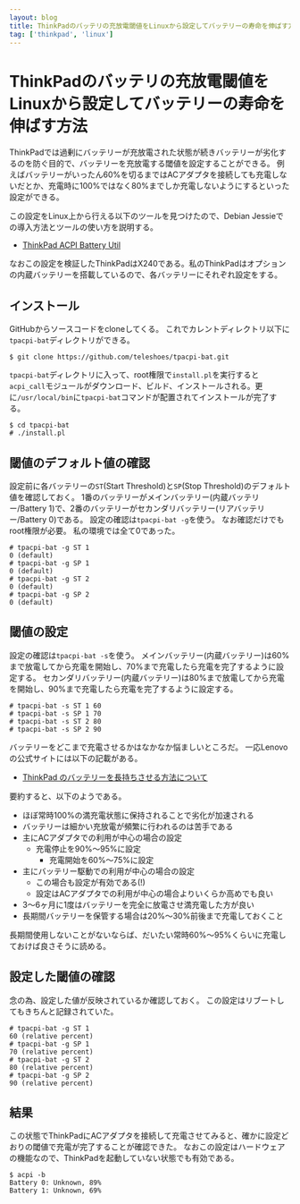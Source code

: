 ```yaml
---
layout: blog
title: ThinkPadのバッテリの充放電閾値をLinuxから設定してバッテリーの寿命を伸ばす方法
tag: ['thinkpad', 'linux']
---
```


# ThinkPadのバッテリの充放電閾値をLinuxから設定してバッテリーの寿命を伸ばす方法

ThinkPadでは過剰にバッテリーが充放電された状態が続きバッテリーが劣化するのを防ぐ目的で、バッテリーを充放電する閾値を設定することができる。
例えばバッテリーがいったん60%を切るまではACアダプタを接続しても充電しないだとか、充電時に100%ではなく80%までしか充電しないようにするといった設定ができる。

この設定をLinux上から行える以下のツールを見つけたので、Debian Jessieでの導入方法とツールの使い方を説明する。

- [ThinkPad ACPI Battery Util](https://github.com/teleshoes/tpacpi-bat)

なおこの設定を検証したThinkPadはX240である。私のThinkPadはオプションの内蔵バッテリーを搭載しているので、各バッテリーにそれぞれ設定をする。

## インストール

GitHubからソースコードをcloneしてくる。
これでカレントディレクトリ以下に`tpacpi-bat`ディレクトリができる。

~~~~
$ git clone https://github.com/teleshoes/tpacpi-bat.git
~~~~

`tpacpi-bat`ディレクトリに入って、root権限で`install.pl`を実行すると`acpi_call`モジュールがダウンロード、ビルド、インストールされる。更に`/usr/local/bin`に`tpacpi-bat`コマンドが配置されてインストールが完了する。

~~~~
$ cd tpacpi-bat
# ./install.pl
~~~~

## 閾値のデフォルト値の確認

設定前に各バッテリーの`ST`(Start Threshold)と`SP`(Stop Threshold)のデフォルト値を確認しておく。
1番のバッテリーがメインバッテリー(内蔵バッテリー/Battery 1)で、2番のバッテリーがセカンダリバッテリー(リアバッテリー/Battery 0)である。
設定の確認は`tpacpi-bat -g`を使う。
なお確認だけでもroot権限が必要。
私の環境では全て0であった。

~~~~
# tpacpi-bat -g ST 1
0 (default)
# tpacpi-bat -g SP 1
0 (default)
# tpacpi-bat -g ST 2
0 (default)
# tpacpi-bat -g SP 2
0 (default)
~~~~

## 閾値の設定

設定の確認は`tpacpi-bat -s`を使う。
メインバッテリー(内蔵バッテリー)は60%まで放電してから充電を開始し、70%まで充電したら充電を完了するように設定する。
セカンダリバッテリー(内蔵バッテリー)は80%まで放電してから充電を開始し、90%まで充電したら充電を完了するように設定する。

~~~~
# tpacpi-bat -s ST 1 60
# tpacpi-bat -s SP 1 70
# tpacpi-bat -s ST 2 80
# tpacpi-bat -s SP 2 90
~~~~

バッテリーをどこまで充電させるかはなかなか悩ましいところだ。
一応Lenovoの公式サイトには以下の記載がある。

- [ThinkPad のバッテリーを長持ちさせる方法について](http://support.lenovo.com/ja_JP/detail.page?LegacyDocID=SYJ0-0023B00)

要約すると、以下のようである。

- ほぼ常時100%の満充電状態に保持されることで劣化が加速される
- バッテリーは細かい充放電が頻繁に行われるのは苦手である
- 主にACアダプタでの利用が中心の場合の設定
  - 充電停止を90%〜95%に設定
	- 充電開始を60%〜75%に設定
- 主にバッテリー駆動での利用が中心の場合の設定
  - この場合も設定が有効である(!)
  - 設定はACアダプタでの利用が中心の場合よりいくらか高めでも良い
- 3〜6ヶ月に1度はバッテリーを完全に放電させ満充電した方が良い
- 長期間バッテリーを保管する場合は20%〜30%前後まで充電しておくこと

長期間使用しないことがないならば、だいたい常時60%〜95%くらいに充電しておけば良さそうに読める。

## 設定した閾値の確認

念の為、設定した値が反映されているか確認しておく。
この設定はリブートしてもきちんと記録されていた。

~~~~
# tpacpi-bat -g ST 1
60 (relative percent)
# tpacpi-bat -g SP 1
70 (relative percent)
# tpacpi-bat -g ST 2
80 (relative percent)
# tpacpi-bat -g SP 2
90 (relative percent)
~~~~

## 結果

この状態でThinkPadにACアダプタを接続して充電させてみると、確かに設定どおりの閾値で充電が完了することが確認できた。
なおこの設定はハードウェアの機能なので、ThinkPadを起動していない状態でも有効である。

~~~~
$ acpi -b
Battery 0: Unknown, 89%
Battery 1: Unknown, 69%
~~~~
